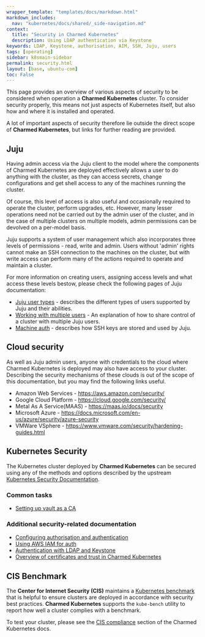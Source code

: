 ```yaml
---
wrapper_template: "templates/docs/markdown.html"
markdown_includes:
  nav: "kubernetes/docs/shared/_side-navigation.md"
context:
  title: "Security in Charmed Kubernetes"
  description: Using LDAP authentication via Keystone
keywords: LDAP, Keystone, authorisation, AIM, SSH, Juju, users
tags: [operating]
sidebar: k8smain-sidebar
permalink: security.html
layout: [base, ubuntu-com]
toc: False
---
```


This page provides an overview of various aspects of security to be considered
when operation a **Charmed Kubernetes** cluster. To consider security properly,
this means not just aspects of Kubernetes itself, but also how and where
it is installed and operated.

A lot of important aspects of security therefore lie outside the direct scope
of **Charmed Kubernetes**, but links for further reading
are provided.


## Juju

Having admin access via the Juju client to the model where the components
of Charmed Kubernetes are deployed effectively allows a user to do
anything with the cluster, as they can access secrets, change configurations
and get shell access to any of the machines running the cluster.

Of course, this level of access is also useful and occasionally required to
operate the cluster, perform upgrades, etc. However, many lesser
operations need not be carried out by the admin user of the cluster, and in the
case of multiple clusters on multiple models, admin permissions can be devolved
on a per-model basis.

Juju supports a system of user management which also incorporates three levels
of permissions - read, write and admin. Users without 'admin' rights cannot
make an SSH connection to the machines on the cluster, but with write access
can perform many of the actions required to operate and maintain a cluster.

For more information on creating users, assigning access levels and what access
these levels bestow, please check the following pages of Juju documentation:

-   [Juju user types][juju-user-types] - describes the different types of users
    supported by Juju and their abilities.
-   [Working with multiple users][juju-users] - An explanation of how to share control of
    a cluster with multiple Juju users.
-   [Machine auth][] - describes how SSH keys are stored and used by Juju.


## Cloud security

As well as Juju admin users, anyone with credentials to the cloud where
Charmed Kubernetes is deployed may also have access to your cluster. Describing
the security mechanisms of these clouds is out of the scope of this
documentation, but you may find the following links useful.

-   Amazon Web Services -	<https://aws.amazon.com/security/>
-   Google Cloud Platform	- <https://cloud.google.com/security/>
-   Metal As A Service(MAAS) -  <https://maas.io/docs/security>
-   Microsoft Azure	- <https://docs.microsoft.com/en-us/azure/security/azure-security>
-   VMWare VSphere	- <https://www.vmware.com/security/hardening-guides.html>

## Kubernetes Security

The Kubernetes cluster deployed by **Charmed Kubernetes** can be secured using
any of the methods and options described by the upstream
[Kubernetes Security Documentation][].


### Common tasks

-   [Setting up vault as a CA][k8s-vault]


### Additional security-related documentation

-   [Configuring authorisation and authentication][k8s-auth]
-   [Using AWS IAM for auth][k8s-aws-iam]
-   [Authentication with LDAP and Keystone][k8s-ldap]
-   [Overview of certificates and trust in Charmed Kubernetes][k8s-trust]

## CIS Benchmark

The **Center for Internet Security (CIS)** maintains a
[Kubernetes benchmark][cis-benchmark] that is helpful to ensure clusters are
deployed in accordance with security best practices. **Charmed Kubernetes**
supports the `kube-bench` utility to report how well a cluster complies
with a benchmark.

To test your cluster, please see the
[CIS compliance][] section of the Charmed Kubernetes docs.


<!-- LINKS -->

[cis-benchmark]: https://www.cisecurity.org/benchmark/kubernetes/
[Kubernetes Security documentation]: https://kubernetes.io/docs/concepts/security/overview/
[Machine auth]: https://juju.is/docs/olm/accessing-individual-machines-with-ssh
[juju-users]: https://juju.is/docs/olm/working-with-multiple-users
[juju-user-types]: https://juju.is/docs/user-types-and-abilities
[CIS compliance]: /kubernetes/docs/cis-compliance
[k8s-auth]: /kubernetes/docs/auth
[k8s-aws-iam]: /kubernetes/docs/aws-iam-auth
[k8s-ldap]: /kubernetes/docs/ldap
[k8s-trust]: /kubernetes/docs/certs-and-trust
[k8s-vault]: /kubernetes/docs/using-vault
